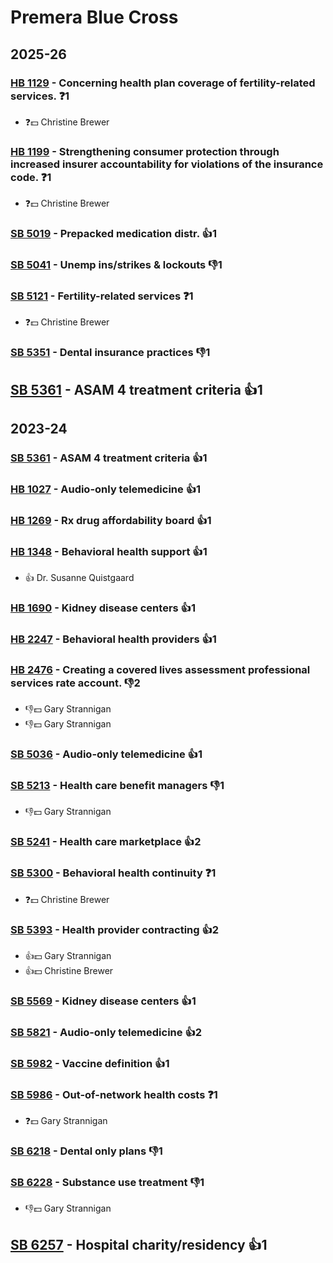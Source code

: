 # Premera Blue Cross
## 2025-26

### [HB 1129](/bill/2025-26/hb/1129/) - Concerning health plan coverage of fertility-related services.   ❓1
* ❓💵 Christine Brewer

### [HB 1199](/bill/2025-26/hb/1199/) - Strengthening consumer protection through increased insurer accountability for violations of the insurance code.   ❓1
* ❓💵 Christine Brewer

### [SB 5019](/bill/2025-26/sb/5019/) - Prepacked medication distr. 👍1  

### [SB 5041](/bill/2025-26/sb/5041/) - Unemp ins/strikes & lockouts  👎1 

### [SB 5121](/bill/2025-26/sb/5121/) - Fertility-related services   ❓1
* ❓💵 Christine Brewer

### [SB 5351](/bill/2025-26/sb/5351/) - Dental insurance practices  👎1 

## [SB 5361](/bill/2025-26/sb/5361/) - ASAM 4 treatment criteria 👍1  

## 2023-24

### [SB 5361](/bill/2023-24/sb/5361/) - ASAM 4 treatment criteria 👍1  

### [HB 1027](/bill/2023-24/hb/1027/) - Audio-only telemedicine 👍1  

### [HB 1269](/bill/2023-24/hb/1269/) - Rx drug affordability board 👍1  

### [HB 1348](/bill/2023-24/hb/1348/) - Behavioral health support 👍1  
* 👍 Dr. Susanne Quistgaard

### [HB 1690](/bill/2023-24/hb/1690/) - Kidney disease centers 👍1  

### [HB 2247](/bill/2023-24/hb/2247/) - Behavioral health providers 👍1  

### [HB 2476](/bill/2023-24/hb/2476/) - Creating a covered lives assessment professional services rate account.  👎2 
* 👎💵 Gary Strannigan
* 👎💵 Gary Strannigan

### [SB 5036](/bill/2023-24/sb/5036/) - Audio-only telemedicine 👍1  

### [SB 5213](/bill/2023-24/sb/5213/) - Health care benefit managers  👎1 
* 👎💵 Gary Strannigan

### [SB 5241](/bill/2023-24/sb/5241/) - Health care marketplace 👍2  

### [SB 5300](/bill/2023-24/sb/5300/) - Behavioral health continuity   ❓1
* ❓💵 Christine Brewer

### [SB 5393](/bill/2023-24/sb/5393/) - Health provider contracting 👍2  
* 👍💵 Gary Strannigan
* 👍💵 Christine Brewer

### [SB 5569](/bill/2023-24/sb/5569/) - Kidney disease centers 👍1  

### [SB 5821](/bill/2023-24/sb/5821/) - Audio-only telemedicine 👍2  

### [SB 5982](/bill/2023-24/sb/5982/) - Vaccine definition 👍1  

### [SB 5986](/bill/2023-24/sb/5986/) - Out-of-network health costs   ❓1
* ❓💵 Gary Strannigan

### [SB 6218](/bill/2023-24/sb/6218/) - Dental only plans  👎1 

### [SB 6228](/bill/2023-24/sb/6228/) - Substance use treatment  👎1 
* 👎💵 Gary Strannigan

## [SB 6257](/bill/2023-24/sb/6257/) - Hospital charity/residency 👍1  
